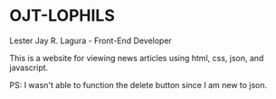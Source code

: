 # OJT-LOPHILS

Lester Jay R. Lagura - Front-End Developer

This is a website for viewing news articles using html, css, json, and javascript.

PS: I wasn't able to function the delete button since I am new to json.
